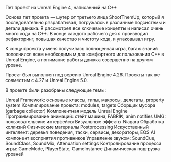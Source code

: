 Пет проект на Unreal Engine 4, написанный на C++

Основа пет проекта — шутер от третьего лица ShootThemUp, который я последовательно разрабатывал, погружаясь в различные подсистемы и детали движка. Я рассмотрел все ключевые концепты и написал очень много кода на C++. В конце каждого рабочего дня я производил рефакторинг, повышая качество и чистоту  кода, и упаковывал игру.

К концу проекта у меня получилась полноценная игра, багаж знаний пополнился всем необходимым для комфортного использования C++ в Unreal Engine, а понимание работы движка совершенно на другом уровне.

Проект был выполнен под версию Unreal Engine 4.26. Проекты так же совместим с 4.27 и Unreal Engine 5.0.

В проекте были разобраны следующие темы:

Unreal Framework: основные классы, типы, макросы, делегаты, property system
Компилирование проекта: modules, targets
Сборщик мусора (garbage collector)
Компонентная модель Unreal Engine
Программирование анимаций: стейт машина, FABRIK, anim notifies
UMG: пользовательские интерфейсы
Визуальные эффекты Niagara
Обработка коллизий
Физические материалы
Postprocessing
Искусственный интеллект: деревья поведения, таски, сервисы, декораторы, EQS
AI компонент восприятия противников
Управление звуком: SoundCue, SoundClass, SoundMix, Attenuation settings
Контролирование процесса игры: GameMode, PlayerState, GameInstance
Динамическая подгрузка уровней




